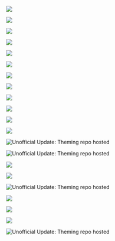 ![](terminal-fonts/AtaraxiaBold8.png)

![](terminal-fonts/AtaraxiaBold10.png)

![](terminal-fonts/AtaraxiaLight8.png)

![](terminal-fonts/AtaraxiaLight10.png)

![](terminal-fonts/CathodeRegular10.png)

![](terminal-fonts/CsillaBold10.png)

![](terminal-fonts/CsillaBold12.png)

![](terminal-fonts/CsillaRegular10.png)

![](terminal-fonts/CsillaRegular12.png)

![](terminal-fonts/LizaBlack10.png)

![](terminal-fonts/LizaBold10.png)

![](terminal-fonts/LizaRegular10.png)

![Unofficial](terminal-fonts/LucidityMonoRegular10.png)
Update: Theming repo hosted

![Unofficial](terminal-fonts/SangfroidRegular10.png)
Update: Theming repo hosted

![](terminal-fonts/SatoriMonoBold10.png)

![](terminal-fonts/SatoriMonoRegular10.png)

![Unofficial](terminal-fonts/SobrietyRegular10.png)
Update: Theming repo hosted

![](terminal-fonts/SourceBold10.png)

![](terminal-fonts/SourceItalic10.png)

![](terminal-fonts/SourceRegular10.png)

![Unofficial](terminal-fonts/SthariaRegular10.png)
Update: Theming repo hosted

